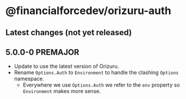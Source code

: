 # @financialforcedev/orizuru-auth

## Latest changes (not yet released)

## 5.0.0-0 PREMAJOR

- Update to use the latest version of Orizuru.
- Rename `Options.Auth` to `Environment` to handle the clashing `Options` namespace.
	- Everywhere we use `Options.Auth` we refer to the `env` property so `Environment` makes more sense.

